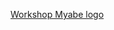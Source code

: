 [Workshop Myabe logo](https://workshopmaybe.com/wp-content/uploads/2020/09/wsm_full_tropic_medium.png)
